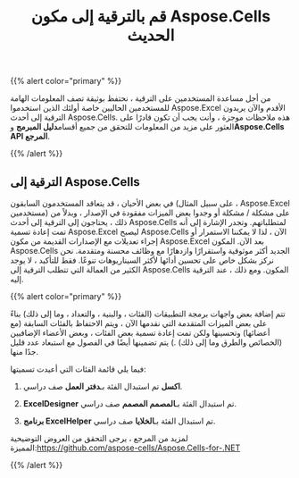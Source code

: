 ﻿---
title: قم بالترقية إلى مكون Aspose.Cells الحديث
type: docs
weight: 70
url: /ar/net/upgrade-to-modern-aspose-cells-component/
---
{{% alert color="primary" %}} 

 من أجل مساعدة المستخدمين على الترقية ، نحتفظ بوثيقة تصف المعلومات الهامة للمستخدمين الحاليين خاصة أولئك الذين استخدموا Aspose.Excel الأقدم والآن يريدون الترقية إلى أحدث Aspose.Cells. هذه ملاحظات موجزة ، وأنت يجب أن تكون قادرًا على العثور على مزيد من المعلومات للتحقق من جميع أقسام**دليل المبرمج** و**Aspose.Cells API المرجع**.

{{% /alert %}} 
## **الترقية إلى Aspose.Cells**
في بعض الأحيان ، قد يتعاقد المستخدمون السابقون (على سبيل المثال ، Aspose.Excel مستخدمين) على مشكلة / مشكلة أو وجدوا بعض الميزات مفقودة في الإصدار ، وبدلاً من ذلك ، يحتاجون إلى الترقية إلى أحدث Aspose.Cells لمتطلباتهم. وتجدر الإشارة إلى أنه تمت إعادة تسمية Aspose.Excel ليصبح Aspose.Cells الآن ، لذا لا يمكننا الاستمرار أو إجراء تعديلات مع الإصدارات القديمة من مكون Aspose.Excel بعد الآن. المكون Aspose.Cells الجديد أكثر موثوقية واستقرارًا وازدهارًا مع وظائف محسنة ومتقدمة. نحن نركز بشكل خاص على تحسين أدائها لأكثر السيناريوهات تنوعًا. فقط للتأكيد ، لا يوجد الكثير من العمالة التي تتطلب الترقية إلى Aspose.Cells المكون. ومع ذلك ، عند الترقية إليه.

{{% alert color="primary" %}} 

تتم إضافة بعض واجهات برمجة التطبيقات (الفئات ، والبنية ، والتعداد ، وما إلى ذلك) بناءً على بعض الميزات المتقدمة التي نقدمها الآن ، ويتم الاحتفاظ بالفئات السابقة (مع أعضائها) وتحسينها ولكن تمت إعادة تسمية بعض الفئات ، وبعض الأعضاء الإضافيين (الخصائص والطرق وما إلى ذلك) .) يتم تضمينها أيضًا في الفصول مع استبعاد عدد قليل جدًا منها.

فيما يلي قائمة الفئات التي أعيدت تسميتها:

1. **اكسل** تم استبدال الفئة بـ**دفتر العمل** صف دراسي.

2. **ExcelDesigner** تم استبدال الفئة بـ**المصمم المصمم** صف دراسي.

3. **برنامج ExcelHelper** تم استبدال الفئة بـ**الخلايا** صف دراسي.

 لمزيد من المرجع ، يرجى التحقق من العروض التوضيحية المميزة:<https://github.com/aspose-cells/Aspose.Cells-for-.NET>

{{% /alert %}}
